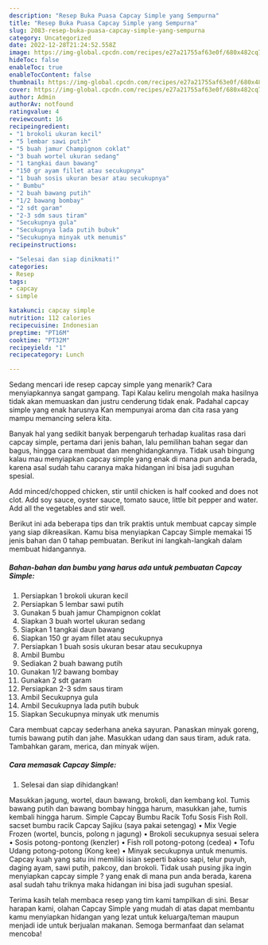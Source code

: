 ```yaml
---
description: "Resep Buka Puasa Capcay Simple yang Sempurna"
title: "Resep Buka Puasa Capcay Simple yang Sempurna"
slug: 2083-resep-buka-puasa-capcay-simple-yang-sempurna
category: Uncategorized
date: 2022-12-28T21:24:52.558Z
image: https://img-global.cpcdn.com/recipes/e27a21755af63e0f/680x482cq70/capcay-simple-foto-resep-utama.jpg
hideToc: false
enableToc: true
enableTocContent: false
thumbnail: https://img-global.cpcdn.com/recipes/e27a21755af63e0f/680x482cq70/capcay-simple-foto-resep-utama.jpg
cover: https://img-global.cpcdn.com/recipes/e27a21755af63e0f/680x482cq70/capcay-simple-foto-resep-utama.jpg
author: Admin
authorAv: notfound
ratingvalue: 4
reviewcount: 16
recipeingredient:
- "1 brokoli ukuran kecil"
- "5 lembar sawi putih"
- "5 buah jamur Champignon coklat"
- "3 buah wortel ukuran sedang"
- "1 tangkai daun bawang"
- "150 gr ayam fillet atau secukupnya"
- "1 buah sosis ukuran besar atau secukupnya"
- " Bumbu"
- "2 buah bawang putih"
- "1/2 bawang bombay"
- "2 sdt garam"
- "2-3 sdm saus tiram"
- "Secukupnya gula"
- "Secukupnya lada putih bubuk"
- "Secukupnya minyak utk menumis"
recipeinstructions:

- "Selesai dan siap dinikmati!"
categories:
- Resep
tags:
- capcay
- simple

katakunci: capcay simple 
nutrition: 112 calories
recipecuisine: Indonesian
preptime: "PT16M"
cooktime: "PT32M"
recipeyield: "1"
recipecategory: Lunch

---
```



Sedang mencari ide resep capcay simple yang menarik? Cara menyiapkannya sangat gampang. Tapi Kalau keliru mengolah maka hasilnya tidak akan memuaskan dan justru cenderung tidak enak. Padahal capcay simple yang enak harusnya Kan mempunyai aroma dan cita rasa yang mampu memancing selera kita.


Banyak hal yang sedikit banyak berpengaruh terhadap kualitas rasa dari capcay simple, pertama dari jenis bahan, lalu pemilihan bahan segar dan bagus, hingga cara membuat dan menghidangkannya. Tidak usah bingung kalau mau menyiapkan capcay simple yang enak di mana pun anda berada, karena asal sudah tahu caranya maka hidangan ini bisa jadi suguhan spesial.

Add minced/chopped chicken, stir until chicken is half cooked and does not clot. Add soy sauce, oyster sauce, tomato sauce, little bit pepper and water. Add all the vegetables and stir well.


Berikut ini ada beberapa tips dan trik praktis untuk membuat capcay simple yang siap dikreasikan. Kamu bisa menyiapkan Capcay Simple memakai 15 jenis bahan dan 0 tahap pembuatan. Berikut ini langkah-langkah dalam membuat hidangannya.

<!--inarticleads1-->

##### Bahan-bahan dan bumbu yang harus ada untuk pembuatan Capcay Simple:

1. Persiapkan 1 brokoli ukuran kecil
1. Persiapkan 5 lembar sawi putih
1. Gunakan 5 buah jamur Champignon coklat
1. Siapkan 3 buah wortel ukuran sedang
1. Siapkan 1 tangkai daun bawang
1. Siapkan 150 gr ayam fillet atau secukupnya
1. Persiapkan 1 buah sosis ukuran besar atau secukupnya
1. Ambil  Bumbu
1. Sediakan 2 buah bawang putih
1. Gunakan 1/2 bawang bombay
1. Gunakan 2 sdt garam
1. Persiapkan 2-3 sdm saus tiram
1. Ambil Secukupnya gula
1. Ambil Secukupnya lada putih bubuk
1. Siapkan Secukupnya minyak utk menumis


Cara membuat capcay sederhana aneka sayuran. Panaskan minyak goreng, tumis bawang putih dan jahe. Masukkan udang dan saus tiram, aduk rata. Tambahkan garam, merica, dan minyak wijen. 

<!--inarticleads2-->

##### Cara memasak Capcay Simple:


1. Selesai dan siap dihidangkan!

Masukkan jagung, wortel, daun bawang, brokoli, dan kembang kol. Tumis bawang putih dan bawang bombay hingga harum, masukkan jahe, tumis kembali hingga harum. Simple Capcay Bumbu Racik Tofu Sosis Fish Roll. sacset bumbu racik Capcay Sajiku (saya pakai setengag) • Mix Vegie Frozen (wortel, buncis, polong n jagung) • Brokoli secukupnya sesuai selera • Sosis potong-pontong (kenzler) • Fish roll potong-potong (cedea) • Tofu Udang potong-potong (Kong kee) • Minyak secukupnya untuk menumis. Capcay kuah yang satu ini memiliki isian seperti bakso sapi, telur puyuh, daging ayam, sawi putih, pakcoy, dan brokoli. Tidak usah pusing jika ingin menyiapkan capcay simple ? yang enak di mana pun anda berada, karena asal sudah tahu triknya maka hidangan ini bisa jadi suguhan spesial. 

Terima kasih telah membaca resep yang tim kami tampilkan di sini. Besar harapan kami, olahan Capcay Simple yang mudah di atas dapat membantu kamu menyiapkan hidangan yang lezat untuk keluarga/teman maupun menjadi ide untuk berjualan makanan. Semoga bermanfaat dan selamat mencoba!
